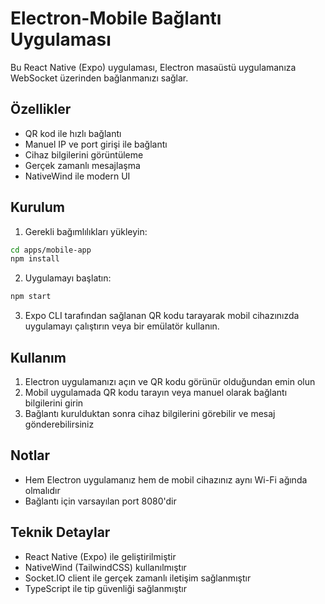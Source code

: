 # Electron-Mobile Bağlantı Uygulaması

Bu React Native (Expo) uygulaması, Electron masaüstü uygulamanıza WebSocket üzerinden bağlanmanızı sağlar.

## Özellikler

- QR kod ile hızlı bağlantı
- Manuel IP ve port girişi ile bağlantı
- Cihaz bilgilerini görüntüleme
- Gerçek zamanlı mesajlaşma
- NativeWind ile modern UI

## Kurulum

1. Gerekli bağımlılıkları yükleyin:

```bash
cd apps/mobile-app
npm install
```

2. Uygulamayı başlatın:

```bash
npm start
```

3. Expo CLI tarafından sağlanan QR kodu tarayarak mobil cihazınızda uygulamayı çalıştırın veya bir emülatör kullanın.

## Kullanım

1. Electron uygulamanızı açın ve QR kodu görünür olduğundan emin olun
2. Mobil uygulamada QR kodu tarayın veya manuel olarak bağlantı bilgilerini girin
3. Bağlantı kurulduktan sonra cihaz bilgilerini görebilir ve mesaj gönderebilirsiniz

## Notlar

- Hem Electron uygulamanız hem de mobil cihazınız aynı Wi-Fi ağında olmalıdır
- Bağlantı için varsayılan port 8080'dir

## Teknik Detaylar

- React Native (Expo) ile geliştirilmiştir
- NativeWind (TailwindCSS) kullanılmıştır
- Socket.IO client ile gerçek zamanlı iletişim sağlanmıştır
- TypeScript ile tip güvenliği sağlanmıştır
